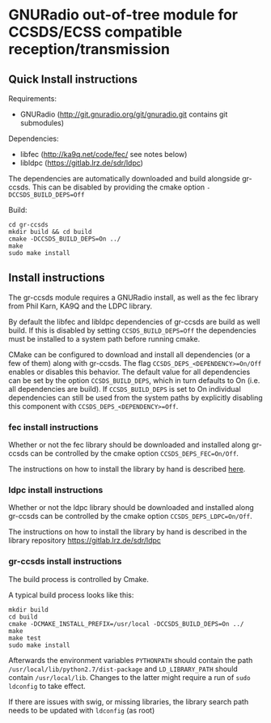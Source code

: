 # GNURadio out-of-tree module for CCSDS/ECSS compatible reception/transmission

## Quick Install instructions
Requirements:
- GNURadio (http://git.gnuradio.org/git/gnuradio.git contains git submodules)

Dependencies:
- libfec (http://ka9q.net/code/fec/ see notes below)
- libldpc (https://gitlab.lrz.de/sdr/ldpc)

The dependencies are automatically downloaded and build alongside gr-ccsds. This can be disabled by providing the cmake option `-DCCSDS_BUILD_DEPS=Off`

Build:
```
cd gr-ccsds
mkdir build && cd build
cmake -DCCSDS_BUILD_DEPS=On ../
make
sudo make install
```

## Install instructions
The gr-ccsds module requires a GNURadio install, as well as the fec library from Phil Karn, KA9Q and the LDPC library.

By default the libfec and libldpc dependencies of gr-ccsds are build as well build. If this is disabled by setting `CCSDS_BUILD_DEPS=Off` the dependencies must be installed to a system path before running cmake.

CMake can be configured to download and install all dependencies (or a few of them) along with gr-ccsds. The flag `CCSDS_DEPS_<DEPENDENCY>=On/Off` enables or disables this behavior. The default value for all dependencies can be set by the option `CCSDS_BUILD_DEPS`, which in turn defaults to On (i.e. all dependencies are build). If `CCSDS_BUILD_DEPS` is set to On individual dependencies can still be used from the system paths by explicitly disabling this component with `CCSDS_DEPS_<DEPENDENCY>=Off`.

### fec install instructions
Whether or not the fec library should be downloaded and installed along gr-ccsds can be controlled by the cmake option `CCSDS_DEPS_FEC=On/Off`.

The instructions on how to install the library by hand is described [here](ka9q_fec.md).

### ldpc install instructions
Whether or not the ldpc library should be downloaded and installed along gr-ccsds can be controlled by the cmake option `CCSDS_DEPS_LDPC=On/Off`.

The instructions on how to install the library by hand is described in the library repository https://gitlab.lrz.de/sdr/ldpc

### gr-ccsds install instructions
The build process is controlled by Cmake.

A typical build process looks like this:
```
mkdir build
cd build
cmake -DCMAKE_INSTALL_PREFIX=/usr/local -DCCSDS_BUILD_DEPS=On ../
make
make test
sudo make install
```

Afterwards the environment variables `PYTHONPATH` should contain the path `/usr/local/lib/python2.7/dist-package` and `LD_LIBRARY_PATH` should contain `/usr/local/lib`. Changes to the latter might require a run of `sudo ldconfig` to take effect.

If there are issues with swig, or missing libraries, the library search path needs to be updated with `ldconfig` (as root)
